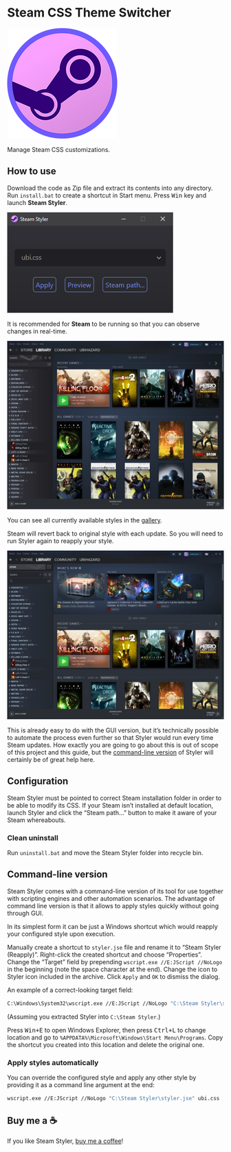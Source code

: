 Steam CSS Theme Switcher
========================

![Steam Styler](https://raw.githubusercontent.com/ubihazard/steam-styler/main/gfx/icon/256.png)

Manage Steam CSS customizations.

How to use
----------

Download the code as Zip file and extract its contents into any directory. Run `install.bat` to create a shortcut in Start menu. Press <kbd>Win</kbd> key and launch **Steam Styler**.

![Steam Styler](https://raw.githubusercontent.com/ubihazard/steam-styler/main/gallery/preview/styler.webp "Steam Styler")

It is recommended for **Steam** to be running so that you can observe changes in real-time.

![Ubi style](https://raw.githubusercontent.com/ubihazard/steam-styler/main/gallery/preview/ubi.webp "Ubi style")

You can see all currently available styles in the [gallery](https://github.com/ubihazard/steam-styler/tree/main/gallery#available-styles "Style previews").

Steam will revert back to original style with each update. So you will need to run Styler again to reapply your style.

![Default style](https://raw.githubusercontent.com/ubihazard/steam-styler/main/gallery/preview/default.webp "Default style")

This is already easy to do with the GUI version, but it’s technically possible to automate the process even further so that Styler would run every time Steam updates. How exactly you are going to go about this is out of scope of this project and this guide, but the [command-line version](https://github.com/ubihazard/steam-styler#command-line-version) of Styler will certainly be of great help here.

Configuration
-------------

Steam Styler must be pointed to correct Steam installation folder in order to be able to modify its CSS. If your Steam isn’t installed at default location, launch Styler and click the “Steam path...” button to make it aware of your Steam whereabouts.

### Clean uninstall

Run `uninstall.bat` and move the Steam Styler folder into recycle bin.

Command-line version
--------------------

Steam Styler comes with a command-line version of its tool for use together with scripting engines and other automation scenarios. The advantage of command line version is that it allows to apply styles quickly without going through GUI.

In its simplest form it can be just a Windows shortcut which would reapply your configured style upon execution.

Manually create a shortcut to `styler.jse` file and rename it to “Steam Styler (Reapply)”. Right-click the created shortcut and choose “Properties”. Change the “Target” field by prepending `wscript.exe //E:JScript //NoLogo ` in the beginning (note the space character at the end). Change the icon to Styler icon included in the archive. Click `Apply` and `OK` to dismiss the dialog.

An example of a correct-looking target field:

```sh
C:\Windows\System32\wscript.exe //E:JScript //NoLogo "C:\Steam Styler\styler.jse"
```

(Assuming you extracted Styler into `C:\Steam Styler`.)

Press <kbd>Win+E</kbd> to open Windows Explorer, then press <kbd>Ctrl+L</kbd> to change location and go to `%APPDATA%\Microsoft\Windows\Start Menu\Programs`. Copy the shortcut you created into this location and delete the original one.

### Apply styles automatically

You can override the configured style and apply any other style by providing it as a command line argument at the end:

```sh
wscript.exe //E:JScript //NoLogo "C:\Steam Styler\styler.jse" ubi.css
```

Buy me a ☕
----------

If you like Steam Styler, [buy me a coffee](https://buymeacoff.ee/ubihazard "Support")!
